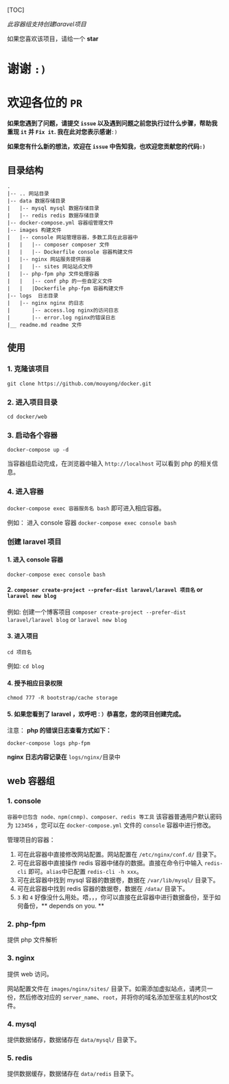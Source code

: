 [TOC]

*此容器组支持创建laravel项目*

如果您喜欢该项目，请给一个 **star**
# 谢谢 `:)`
# 欢迎各位的 `PR`

**如果您遇到了问题，请提交 `issue` 以及遇到问题之前您执行过什么步骤，帮助我重现 `it` 并 `Fix it`. 我在此对您表示感谢**`:)`

**如果您有什么新的想法，欢迎在 `issue` 中告知我，也欢迎您贡献您的代码`:)`**

## 目录结构

```
.
|-- .. 网站目录
|-- data 数据存储目录
|	|-- mysql mysql 数据存储目录
|	|-- redis redis 数据存储目录
|-- docker-compose.yml 容器组管理文件
|-- images 构建文件
|	|-- console 网站管理容器，多数工具在此容器中
|	|	|-- composer composer 文件
|	|	|-- Dockerfile console 容器构建文件
|	|-- nginx 网站服务提供容器
|	|	|-- sites 网站站点文件
|	|-- php-fpm php 文件处理容器
|	|	|-- conf php 的一些自定义文件
|	|	|Dockerfile php-fpm 容器构建文件
|-- logs  日志目录
|	|-- nginx nginx 的日志
|    	|-- access.log nginx的访问日志
|    	|-- error.log nginx的错误日志
|__ readme.md readme 文件
```

## 使用


### 1. 克隆该项目
`git clone https://github.com/mouyong/docker.git`

### 2. 进入项目目录
`cd docker/web`


### 3. 启动各个容器
`docker-compose up -d`

当容器组启动完成，在浏览器中输入 `http://localhost` 可以看到 php 的相关信息。

### 4. 进入容器
`docker-compose exec 容器服务名 bash` 即可进入相应容器。

例如：
进入 console 容器 `docker-compose exec console bash`

### 创建 laravel 项目
#### 1. 进入 console 容器 
`docker-compose exec console bash`

#### 2. `composer create-project --prefer-dist laravel/laravel 项目名` or `laravel new blog`

例如:
创建一个博客项目
`composer create-project --prefer-dist laravel/laravel blog`
or
`laravel new blog`

#### 3. 进入项目
`cd 项目名`

例如:
`cd blog`

#### 4. 授予相应目录权限
`chmod 777 -R bootstrap/cache storage`

#### 5. 如果您看到了 laravel ，欢呼吧`：）`恭喜您，您的项目创建完成。

注意：
**php 的错误日志查看方式如下：**

`docker-compose logs php-fpm`

**nginx 日志内容记录在** `logs/nginx/`目录中

## web 容器组

### 1. console

`容器中已包含 node、npm(cnmp)、composer、redis 等工具`
该容器普通用户默认密码为 `123456` ，您可以在 `docker-compose.yml` 文件的 `console` 容器中进行修改。
  
  管理项目的容器：
   1. 可在此容器中直接修改网站配置。网站配置在 `/etc/nginx/conf.d/` 目录下。
   2. 可在此容器中直接操作 redis 容器中储存的数据。直接在命令行中输入 `redis-cli` 即可。`alias`中已配置 `redis-cli -h xxx`。
   3. 可在此容器中找到 mysql 容器的数据卷，数据在 `/var/lib/mysql/` 目录下。
   4. 可在此容器中找到 redis 容器的数据卷，数据在 `/data/` 目录下。
   5. `3` 和 `4` 好像没什么用处。唔，，，你可以直接在此容器中进行数据备份，至于如何备份，** depends on you. **

### 2. php-fpm

  提供 php 文件解析

### 3. nginx
  
  提供 web 访问。
  
  网站配置文件在 `images/nginx/sites/` 目录下。如需添加虚拟站点，请拷贝一份，然后修改对应的 `server_name`、`root`，并将你的域名添加至宿主机的host文件。

### 4. mysql
  
  提供数据储存，数据储存在 `data/mysql/` 目录下。
  
### 5. redis

  提供数据缓存，数据储存在 `data/redis` 目录下。

